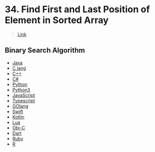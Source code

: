 # 34. Find First and Last Position of Element in Sorted Array

> [Link](https://leetcode.com/problems/find-first-and-last-position-of-element-in-sorted-array/description)


## Binary Search Algorithm
- [Java](./Binary_Search_Algo/Main.java)
- [C lang](./Binary_Search_Algo/main.c)
- [C++](./Binary_Search_Algo/main.cpp)
- [C#](./Binary_Search_Algo/main.cs)
- [Python](./Binary_Search_Algo/main.py)
- [Python3](./Binary_Search_Algo/Main.py)
- [JavaScript](./Binary_Search_Algo/main.js)
- [Typescript](./Binary_Search_Algo/main.ts)
- [GOlang](./Binary_Search_Algo/main.go)
- [Swift](./Binary_Search_Algo/main.swift)
- [Kotlin](./Binary_Search_Algo/main.kt)
- [Lua]()
- [Obj-C]()
- [Dart]()
- [Ruby]()
- [R]()